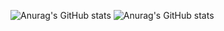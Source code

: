 ![Anurag's GitHub stats](https://github-readme-stats.vercel.app/api?username=anuraghazra&theme=radical&show_icons=true)
![Anurag's GitHub stats](https://github-readme-stats.vercel.app/api?username=anuraghazra&show_icons=true&theme=radical)
